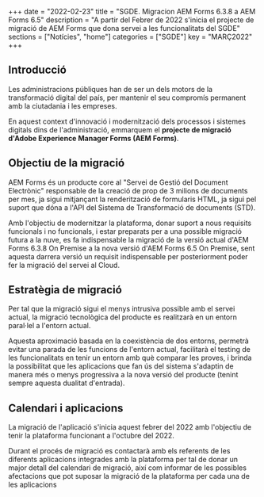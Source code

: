 +++
date        = "2022-02-23"
title       = "SGDE. Migracion AEM Forms 6.3.8 a AEM Forms 6.5"
description = "A partir del Febrer de 2022 s'inicia el projecte de migració de AEM Forms que dona servei a les funcionalitats del SGDE"
sections    = ["Notícies", "home"]
categories  = ["SGDE"]
key         = "MARÇ2022"
+++

## Introducció

Les administracions públiques han de ser un dels motors de la transformació digital del país, per mantenir el seu compromís permanent amb la ciutadania i les empreses.

En aquest context d'innovació i modernització dels processos i sistemes digitals dins de l'administració, emmarquem el **projecte de migració d'Adobe Experience Manager Forms (AEM Forms)**.


## Objectiu de la migració

AEM Forms és un producte core al "Servei de Gestió del Document Electrònic" responsable de la creació de prop de 3 milions de documents per mes, ja sigui mitjançant la renderització de formularis HTML, ja sigui pel suport que dóna a l'API del Sistema de Transformació de documents (STD). 

Amb l'objectiu de modernitzar la plataforma, donar suport a nous requisits funcionals i no funcionals, i estar preparats per a una possible migració futura a la nuve, es fa indispensable la migració de la versió actual d'AEM Forms 6.3.8 On Premise a la nova versió d'AEM Forms 6.5 On Premise, sent aquesta darrera versió un requisit indispensable per posteriorment poder fer la migració del servei al Cloud.


## Estratègia de migració

Per tal que la migració sigui el menys intrusiva possible amb el servei actual, la migració tecnològica del producte es realitzarà en un entorn paral·lel a l'entorn actual.

Aquesta aproximació basada en la coexistència de dos entorns, permetrà evitar una parada de les funcions de l'entorn actual, facilitarà el testing de les funcionalitats en tenir un entorn amb què comparar les proves, i brinda la possibilitat que les aplicacions que fan ús del sistema s'adaptin de manera més o menys progressiva a la nova versió del producte (tenint sempre aquesta dualitat d'entrada).


## Calendari i aplicacions

La migració de l'aplicació s'inicia aquest febrer del 2022 amb l'objectiu de tenir la plataforma funcionant a l'octubre del 2022.

Durant el procés de migració es contactarà amb els referents de les diferents aplicacions integrades amb la plataforma per tal de donar un major detall del calendari de migració, així com informar de les possibles afectacions que pot suposar la migració de la plataforma per cada una de les aplicacions
